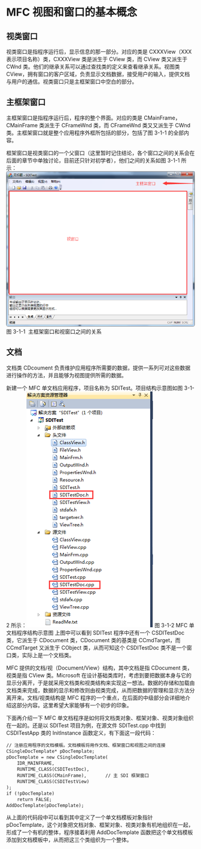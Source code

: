 # MFC 视图和窗口的基本概念

## 视类窗口

视类窗口是指程序运行后，显示信息的那一部分。对应的类是 CXXXView（XXX 表示项目名称）类，CXXXView 类是派生于 CView 类，而 CView 类又派生于 CWnd 类。他们的继承关系可以通过查找类的定义来查看继承关系。视图类 CView，拥有窗口的客户区域，负责显示文档数据，接受用户的输入，提供文档与用户的通信。视类窗口只是主框架窗口中空白的部分。

## 主框架窗口

主框架窗口是指程序运行后，程序的整个界面。对应的类是 CMainFrame，CMainFrame 类派生于 CFrameWnd 类，而 CFrameWnd 类又又派生于 CWnd 类。主框架窗口就是整个应用程序外框所包括的部分，包括了图 3-1-1 的全部内容。

框架窗口是视类窗口的一个父窗口（这里暂时记住结论，各个窗口之间的关系会在后面的章节中单独讨论，目前还只针对初学者），他们之间的关系如图 3-1-1 所示：![](img/ae4583cb5e57172feb04bb43869d080d.jpg)
图 3-1-1  主框架窗口和视窗口之间的关系

## 文档

文档类 CDcoument 负责维护应用程序所需要的数据，提供一系列可对这些数据进行操作的方法，并且能够为视图提供所需的数据。

新建一个 MFC 单文档应用程序，项目名称为 SDITest。项目结构示意图如图 3-1-2 所示：![](img/d2b8e3fb90eeeb0685adb68c9dd4284b.jpg)
图 3-1-2 MFC 单文档程序结构示意图
上图中可以看到 SDITest 程序中还有一个 CSDITestDoc 类，它派生于 CDocument 类，CDocument 类的基类是 CCmdTarget，而 CCmdTarget 又派生于 CObject 类，从而可知这个 CSDITestDoc 类不是一个窗口类，实际上是一个文档类。

MFC 提供的文档/视（Document/View）结构，其中文档是指 CDocument 类，视类是指 CView 类。Microsoft 在设计基础类库时，考虑到要把数据本身与它的显示分离开，于是就采用文档类和视类结构来实现这一想法。数据的存储和加载由文档类来完成，数据的显示和修改则由视类完成，从而把数据的管理和显示方法分离开来。文档/视类结构是 MFC 程序的一个重点，在后面的中级部分会详细地介绍这部分内容。这里希望大家能够有一个初步的印象。

下面再介绍一下 MFC 单文档程序是如何将文档类对象、框架对象、视类对象组织在一起的。还是以 SDITest 项目为例，在源文件 SDITest.cpp 中找到 CSDITestApp 类的 InitInstance 函数定义，有下面这一段代码：

```
// 注册应用程序的文档模板。文档模板将用作文档、框架窗口和视图之间的连接
CSingleDocTemplate* pDocTemplate;
pDocTemplate = new CSingleDocTemplate(
    IDR_MAINFRAME,
    RUNTIME_CLASS(CSDITestDoc),
    RUNTIME_CLASS(CMainFrame),       // 主 SDI 框架窗口
    RUNTIME_CLASS(CSDITestView)
);
if (!pDocTemplate)
    return FALSE;
AddDocTemplate(pDocTemplate);
```

从上面的代码段中可以看到其中定义了一个单文档模板对象指针 pDocTemplate，这个对象把文档对象、框架对象、视类对象有机地组织在一起，形成了一个有机的整体，程序接着利用 AddDocTemplate 函数把这个单文档模板添加到文档模板中，从而把这三个类组织为一个整体。